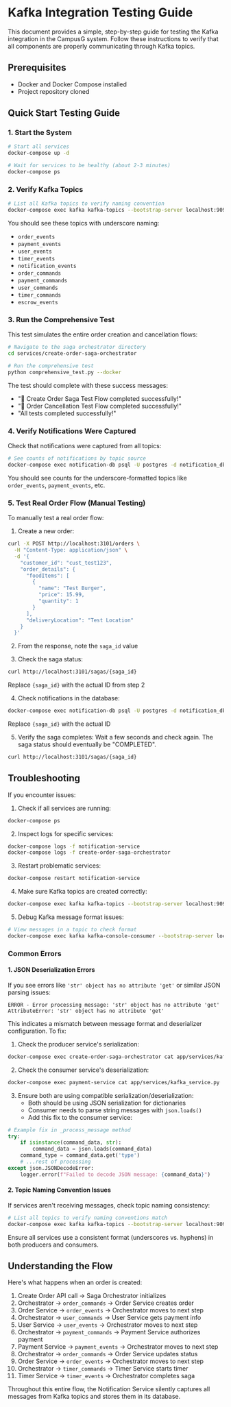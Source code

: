 # Kafka Integration Testing Guide

This document provides a simple, step-by-step guide for testing the Kafka integration in the CampusG system. Follow these instructions to verify that all components are properly communicating through Kafka topics.

## Prerequisites

- Docker and Docker Compose installed
- Project repository cloned

## Quick Start Testing Guide

### 1. Start the System

```bash
# Start all services
docker-compose up -d

# Wait for services to be healthy (about 2-3 minutes)
docker-compose ps
```

### 2. Verify Kafka Topics

```bash
# List all Kafka topics to verify naming convention
docker-compose exec kafka kafka-topics --bootstrap-server localhost:9092 --list
```

You should see these topics with underscore naming:
- `order_events`
- `payment_events`
- `user_events`
- `timer_events`
- `notification_events`
- `order_commands`
- `payment_commands`
- `user_commands`
- `timer_commands`
- `escrow_events`

### 3. Run the Comprehensive Test

This test simulates the entire order creation and cancellation flows:

```bash
# Navigate to the saga orchestrator directory
cd services/create-order-saga-orchestrator

# Run the comprehensive test
python comprehensive_test.py --docker
```

The test should complete with these success messages:
- "🎉 Create Order Saga Test Flow completed successfully!"
- "🎉 Order Cancellation Test Flow completed successfully!"
- "All tests completed successfully!"

### 4. Verify Notifications Were Captured

Check that notifications were captured from all topics:

```bash
# See counts of notifications by topic source
docker-compose exec notification-db psql -U postgres -d notification_db -c "SELECT source_topic, COUNT(*) FROM notifications GROUP BY source_topic ORDER BY COUNT(*) DESC;"
```

You should see counts for the underscore-formatted topics like `order_events`, `payment_events`, etc.

### 5. Test Real Order Flow (Manual Testing)

To manually test a real order flow:

1. Create a new order:
```bash
curl -X POST http://localhost:3101/orders \
  -H "Content-Type: application/json" \
  -d '{
    "customer_id": "cust_test123",
    "order_details": {
      "foodItems": [
        {
          "name": "Test Burger",
          "price": 15.99,
          "quantity": 1
        }
      ],
      "deliveryLocation": "Test Location"
    }
  }'
```

2. From the response, note the `saga_id` value

3. Check the saga status:
```bash
curl http://localhost:3101/sagas/{saga_id}
```
Replace `{saga_id}` with the actual ID from step 2

4. Check notifications in the database:
```bash
docker-compose exec notification-db psql -U postgres -d notification_db -c "SELECT created_at, source_topic, event_type, order_id FROM notifications WHERE correlation_id='{saga_id}' ORDER BY created_at ASC;"
```
Replace `{saga_id}` with the actual ID

5. Verify the saga completes:
Wait a few seconds and check again. The saga status should eventually be "COMPLETED".
```bash
curl http://localhost:3101/sagas/{saga_id}
```

## Troubleshooting

If you encounter issues:

1. Check if all services are running:
```bash
docker-compose ps
```

2. Inspect logs for specific services:
```bash
docker-compose logs -f notification-service
docker-compose logs -f create-order-saga-orchestrator
```

3. Restart problematic services:
```bash
docker-compose restart notification-service
```

4. Make sure Kafka topics are created correctly:
```bash
docker-compose exec kafka kafka-topics --bootstrap-server localhost:9092 --list
```

5. Debug Kafka message format issues:
```bash
# View messages in a topic to check format
docker-compose exec kafka kafka-console-consumer --bootstrap-server localhost:9092 --topic payment_commands --from-beginning --max-messages 5
```

### Common Errors

#### 1. JSON Deserialization Errors

If you see errors like `'str' object has no attribute 'get'` or similar JSON parsing issues:

```
ERROR - Error processing message: 'str' object has no attribute 'get'
AttributeError: 'str' object has no attribute 'get'
```

This indicates a mismatch between message format and deserializer configuration. To fix:

1. Check the producer service's serialization:
```bash
docker-compose exec create-order-saga-orchestrator cat app/services/kafka_service.py | grep -A 5 "value_serializer"
```

2. Check the consumer service's deserialization:
```bash
docker-compose exec payment-service cat app/services/kafka_service.py | grep -A 5 "value_deserializer"
```

3. Ensure both are using compatible serialization/deserialization:
   - Both should be using JSON serialization for dictionaries
   - Consumer needs to parse string messages with `json.loads()` 
   - Add this fix to the consumer service:

```python
# Example fix in _process_message method
try:
    if isinstance(command_data, str):
        command_data = json.loads(command_data)
    command_type = command_data.get('type')
    # ...rest of processing
except json.JSONDecodeError:
    logger.error(f"Failed to decode JSON message: {command_data}")
```

#### 2. Topic Naming Convention Issues

If services aren't receiving messages, check topic naming consistency:

```bash
# List all topics to verify naming conventions match
docker-compose exec kafka kafka-topics --bootstrap-server localhost:9092 --list
```

Ensure all services use a consistent format (underscores vs. hyphens) in both producers and consumers.

## Understanding the Flow

Here's what happens when an order is created:

1. Create Order API call → Saga Orchestrator initializes
2. Orchestrator → `order_commands` → Order Service creates order
3. Order Service → `order_events` → Orchestrator moves to next step
4. Orchestrator → `user_commands` → User Service gets payment info
5. User Service → `user_events` → Orchestrator moves to next step
6. Orchestrator → `payment_commands` → Payment Service authorizes payment
7. Payment Service → `payment_events` → Orchestrator moves to next step
8. Orchestrator → `order_commands` → Order Service updates status
9. Order Service → `order_events` → Orchestrator moves to next step
10. Orchestrator → `timer_commands` → Timer Service starts timer
11. Timer Service → `timer_events` → Orchestrator completes saga

Throughout this entire flow, the Notification Service silently captures all messages from Kafka topics and stores them in its database.
